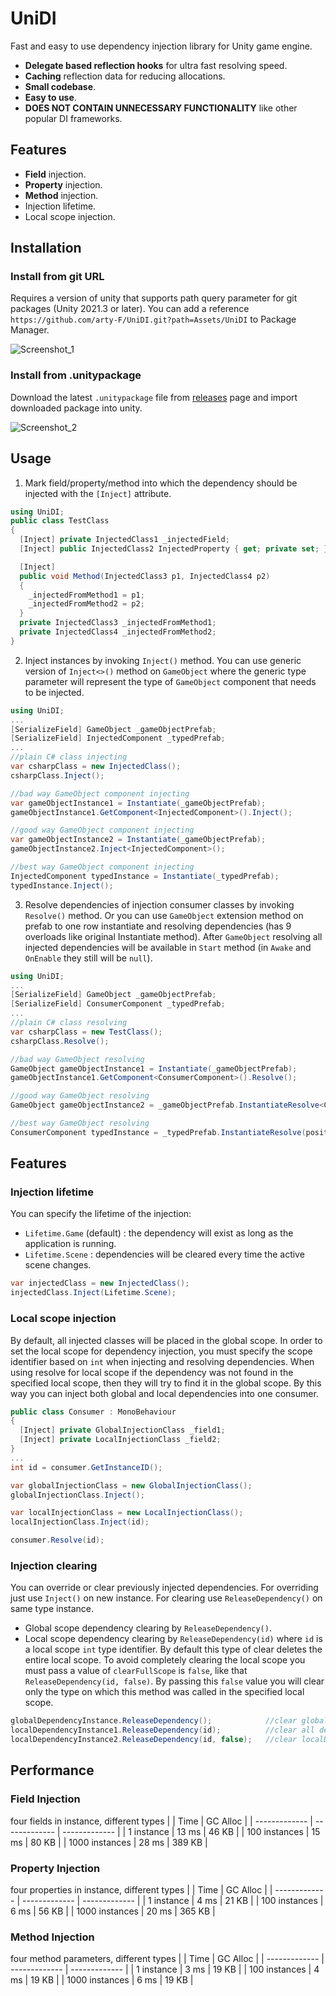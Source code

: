 # UniDI

Fast and easy to use dependency injection library for Unity game engine.

- **Delegate based reflection hooks** for ultra fast resolving speed.
- **Caching** reflection data for reducing allocations.
- **Small codebase**.
- **Easy to use**.
- **DOES NOT CONTAIN UNNECESSARY FUNCTIONALITY** like other popular DI frameworks.

## Features

- **Field** injection.
- **Property** injection.
- **Method** injection.
- Injection lifetime.
- Local scope injection.

## Installation

### Install from git URL

Requires a version of unity that supports path query parameter for git packages (Unity 2021.3 or later). You can add a reference `https://github.com/arty-F/UniDI.git?path=Assets/UniDI` to Package Manager.

![Screenshot_1](https://github.com/arty-F/MonoInjector/assets/49113047/0a65d9e3-89f2-44ed-8232-713660590d6f)

### Install from .unitypackage

Download the latest `.unitypackage` file from [releases](https://github.com/arty-F/UniDI/releases) page and import downloaded package into unity.

![Screenshot_2](https://github.com/arty-F/MonoInjector/assets/49113047/4bb02ea9-bd94-4ab4-8d73-54a64661e2d8)

## Usage

1. Mark field/property/method into which the dependency should be injected with the `[Inject]` attribute.
```csharp
using UniDI;
public class TestClass
{
  [Inject] private InjectedClass1 _injectedField;
  [Inject] public InjectedClass2 InjectedProperty { get; private set; }

  [Inject]
  public void Method(InjectedClass3 p1, InjectedClass4 p2)
  {
    _injectedFromMethod1 = p1;
    _injectedFromMethod2 = p2;
  }
  private InjectedClass3 _injectedFromMethod1;
  private InjectedClass4 _injectedFromMethod2;
}
```

2. Inject instances by invoking `Inject()` method. You can use generic version of `Inject<>()` method on `GameObject` where the generic type parameter will represent the type of `GameObject` component that needs to be injected.
```csharp
using UniDI;
...
[SerializeField] GameObject _gameObjectPrefab;
[SerializeField] InjectedComponent _typedPrefab;
...
//plain C# class injecting
var csharpClass = new InjectedClass();
csharpClass.Inject();

//bad way GameObject component injecting
var gameObjectInstance1 = Instantiate(_gameObjectPrefab);
gameObjectInstance1.GetComponent<InjectedComponent>().Inject();

//good way GameObject component injecting
var gameObjectInstance2 = Instantiate(_gameObjectPrefab);
gameObjectInstance2.Inject<InjectedComponent>();

//best way GameObject component injecting
InjectedComponent typedInstance = Instantiate(_typedPrefab);
typedInstance.Inject();
```

3. Resolve dependencies of injection consumer classes by invoking `Resolve()` method. Or you can use `GameObject` extension method on prefab to one row instantiate and resolving dependencies (has 9 overloads like original Instantiate method). After `GameObject` resolving all injected dependencies will be available in `Start` method (in `Awake` and `OnEnable` they still will be `null`).
```csharp
using UniDI;
...
[SerializeField] GameObject _gameObjectPrefab;
[SerializeField] ConsumerComponent _typedPrefab;
...
//plain C# class resolving
var csharpClass = new TestClass();
csharpClass.Resolve();

//bad way GameObject resolving
GameObject gameObjectInstance1 = Instantiate(_gameObjectPrefab);
gameObjectInstance1.GetComponent<ConsumerComponent>().Resolve();

//good way GameObject resolving
GameObject gameObjectInstance2 = _gameObjectPrefab.InstantiateResolve<ConsumerComponent>();

//best way GameObject resolving
ConsumerComponent typedInstance = _typedPrefab.InstantiateResolve(position, rotation);
```

## Features

### Injection lifetime

You can specify the lifetime of the injection:
- `Lifetime.Game` (default) : the dependency will exist as long as the application is running.
- `Lifetime.Scene` : dependencies will be cleared every time the active scene changes.
```csharp
var injectedClass = new InjectedClass();
injectedClass.Inject(Lifetime.Scene);
```

### Local scope injection

By default, all injected classes will be placed in the global scope. In order to set the local scope for dependency injection, you must specify the scope identifier based on `int` when injecting and resolving dependencies. When using resolve for local scope if the dependency was not found in the specified local scope, then they will try to find it in the global scope. By this way you can inject both global and local dependencies into one consumer.
```csharp
public class Consumer : MonoBehaviour
{
  [Inject] private GlobalInjectionClass _field1;
  [Inject] private LocalInjectionClass _field2;
}
...
int id = consumer.GetInstanceID();

var globalInjectionClass = new GlobalInjectionClass();
globalInjectionClass.Inject();

var localInjectionClass = new LocalInjectionClass();
localInjectionClass.Inject(id);

consumer.Resolve(id);
```

### Injection clearing

You can override or clear previously injected dependencies. For overriding just use `Inject()` on new instance. For clearing use `ReleaseDependency()` on same type instance.
- Global scope dependency clearing by `ReleaseDependency()`.
- Local scope dependency clearing by `ReleaseDependency(id)` where `id` is a local scope `int` type identifier. By default this type of clear deletes the entire local scope. To avoid completely clearing the local scope you must pass a value of `clearFullScope` is `false`, like that `ReleaseDependency(id, false)`. By passing this `false` value you will clear only the type on which this method was called in the specified local scope.
```csharp
globalDependencyInstance.ReleaseDependency();            //clear globalDependencyInstance in global scope
localDependencyInstance1.ReleaseDependency(id);          //clear all dependencies in specified local scope
localDependencyInstance2.ReleaseDependency(id, false);   //clear localDependencyInstance2 in specified local scope
```

## Performance

### Field Injection

four fields in instance, different types
| | Time | GC Alloc |
| ------------- | ------------- | ------------- |
| 1 instance  | 13 ms  | 46 KB  |
| 100 instances  | 15 ms  | 80 KB  |
| 1000 instances  | 28 ms  | 389 KB  |

### Property Injection

four properties in instance, different types
| | Time | GC Alloc |
| ------------- | ------------- | ------------- |
| 1 instance  | 4 ms  | 21 KB  |
| 100 instances  | 6 ms  | 56 KB  |
| 1000 instances  | 20 ms  | 365 KB  |

### Method Injection

four method parameters, different types
| | Time | GC Alloc |
| ------------- | ------------- | ------------- |
| 1 instance  | 3 ms  | 19 KB  |
| 100 instances  | 4 ms  | 19 KB  |
| 1000 instances  | 6 ms  | 19 KB  |
